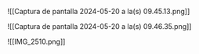 ![[Captura de pantalla 2024-05-20 a la(s) 09.45.13.png]]

![[Captura de pantalla 2024-05-20 a la(s) 09.46.35.png]]

![[IMG_2510.png]]